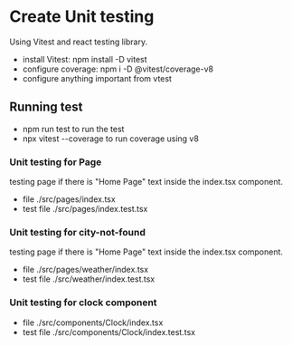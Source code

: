 # Create Unit testing

Using Vitest and react testing library.

- install Vitest: npm install -D vitest
- configure coverage: npm i -D @vitest/coverage-v8
- configure anything important from vtest

## Running test

- npm run test to run the test
- npx vitest --coverage to run coverage using v8

### Unit testing for Page

testing page if there is "Home Page" text inside the index.tsx component.

- file ./src/pages/index.tsx
- test file ./src/pages/index.test.tsx

### Unit testing for city-not-found

testing page if there is "Home Page" text inside the index.tsx component.

- file ./src/pages/weather/index.tsx
- test file ./src/weather/index.test.tsx

### Unit testing for clock component

- file ./src/components/Clock/index.tsx
- test file ./src/components/Clock/index.test.tsx
